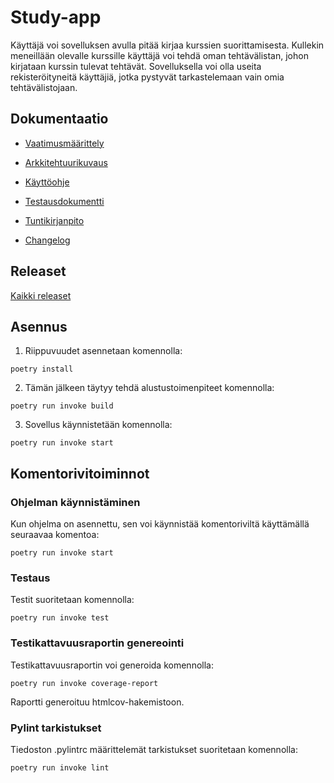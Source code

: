 # Study-app

Käyttäjä voi sovelluksen avulla pitää kirjaa kurssien suorittamisesta. Kullekin meneillään olevalle kurssille käyttäjä voi tehdä oman tehtävälistan, johon kirjataan kurssin tulevat tehtävät. Sovelluksella voi olla useita rekisteröityneitä käyttäjiä, jotka pystyvät tarkastelemaan vain omia tehtävälistojaan.

## Dokumentaatio

- [Vaatimusmäärittely](https://github.com/erjavaskivuori/ot-harjoitustyo/blob/main/study-app/dokumentaatio/vaatimusmaarittely.md)

- [Arkkitehtuurikuvaus](https://github.com/erjavaskivuori/ot-harjoitustyo/blob/main/study-app/dokumentaatio/arkkitehtuuri.md)

- [Käyttöohje](https://github.com/erjavaskivuori/ot-harjoitustyo/blob/main/study-app/dokumentaatio/kayttoohje.md)

- [Testausdokumentti](https://github.com/erjavaskivuori/ot-harjoitustyo/blob/main/study-app/dokumentaatio/testaus.md)

- [Tuntikirjanpito](https://github.com/erjavaskivuori/ot-harjoitustyo/blob/main/study-app/dokumentaatio/tuntikirjanpito.md)

- [Changelog](https://github.com/erjavaskivuori/ot-harjoitustyo/blob/main/study-app/dokumentaatio/changelog.md)


## Releaset

[Kaikki releaset](https://github.com/erjavaskivuori/ot-harjoitustyo/releases)


## Asennus
1. Riippuvuudet asennetaan komennolla:
```
poetry install
```
2. Tämän jälkeen täytyy tehdä alustustoimenpiteet komennolla:
```
poetry run invoke build
```
3. Sovellus käynnistetään komennolla:
```
poetry run invoke start
```

## Komentorivitoiminnot

### Ohjelman käynnistäminen

Kun ohjelma on asennettu, sen voi käynnistää komentoriviltä käyttämällä seuraavaa komentoa:
```
poetry run invoke start
```
### Testaus

Testit suoritetaan komennolla:
```
poetry run invoke test
```
### Testikattavuusraportin genereointi

Testikattavuusraportin voi generoida komennolla:
```
poetry run invoke coverage-report
```
Raportti generoituu htmlcov-hakemistoon.

### Pylint tarkistukset

Tiedoston .pylintrc määrittelemät tarkistukset suoritetaan komennolla:
```
poetry run invoke lint
```